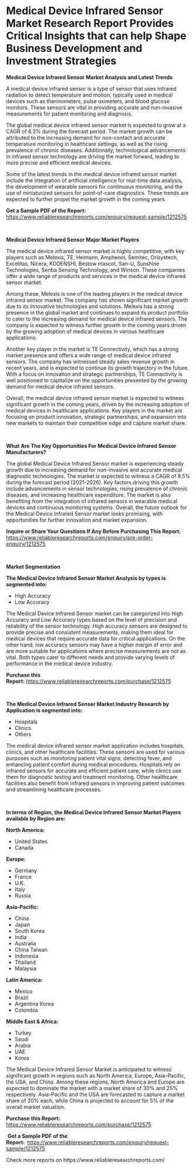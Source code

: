 <p><h1>Medical Device Infrared Sensor Market Research Report Provides Critical Insights that can help Shape Business Development and Investment Strategies</h1></p><p><strong>Medical Device Infrared Sensor Market Analysis and Latest Trends</strong></p>
<p><p>A medical device infrared sensor is a type of sensor that uses infrared radiation to detect temperature and motion, typically used in medical devices such as thermometers, pulse oximeters, and blood glucose monitors. These sensors are vital in providing accurate and non-invasive measurements for patient monitoring and diagnosis.</p><p>The global medical device infrared sensor market is expected to grow at a CAGR of 6.3% during the forecast period. The market growth can be attributed to the increasing demand for non-contact and accurate temperature monitoring in healthcare settings, as well as the rising prevalence of chronic diseases. Additionally, technological advancements in infrared sensor technology are driving the market forward, leading to more precise and efficient medical devices.</p><p>Some of the latest trends in the medical device infrared sensor market include the integration of artificial intelligence for real-time data analysis, the development of wearable sensors for continuous monitoring, and the use of miniaturized sensors for point-of-care diagnostics. These trends are expected to further propel the market growth in the coming years.</p></p>
<p><strong>Get a Sample PDF of the Report:&nbsp;</strong> <a href="https://www.reliableresearchreports.com/enquiry/request-sample/1212575">https://www.reliableresearchreports.com/enquiry/request-sample/1212575</a></p>
<p>&nbsp;</p>
<p><strong>Medical Device Infrared Sensor Major Market Players</strong></p>
<p><p>The medical device infrared sensor market is highly competitive, with key players such as Melexis, TE, Heimann, Amphenol, Semitec, Orisystech, Excelitas, Nicera, KODENSHI, Bestow mascot, San-U, Sunshine Technologies, Senba Sensing Technology, and Winson. These companies offer a wide range of products and services in the medical device infrared sensor market.</p><p>Among these, Melexis is one of the leading players in the medical device infrared sensor market. The company has shown significant market growth due to its innovative technologies and solutions. Melexis has a strong presence in the global market and continues to expand its product portfolio to cater to the increasing demand for medical device infrared sensors. The company is expected to witness further growth in the coming years driven by the growing adoption of medical devices in various healthcare applications.</p><p>Another key player in the market is TE Connectivity, which has a strong market presence and offers a wide range of medical device infrared sensors. The company has witnessed steady sales revenue growth in recent years, and is expected to continue its growth trajectory in the future. With a focus on innovation and strategic partnerships, TE Connectivity is well positioned to capitalize on the opportunities presented by the growing demand for medical device infrared sensors.</p><p>Overall, the medical device infrared sensor market is expected to witness significant growth in the coming years, driven by the increasing adoption of medical devices in healthcare applications. Key players in the market are focusing on product innovation, strategic partnerships, and expansion into new markets to maintain their competitive edge and capture market share.</p></p>
<p>&nbsp;</p>
<p><strong>What Are The Key Opportunities For Medical Device Infrared Sensor Manufacturers?</strong></p>
<p><p>The global Medical Device Infrared Sensor market is experiencing steady growth due to increasing demand for non-invasive and accurate medical diagnostic technologies. The market is expected to witness a CAGR of 8.5% during the forecast period (2021-2026). Key factors driving this growth include advancements in sensor technologies, rising prevalence of chronic diseases, and increasing healthcare expenditure. The market is also benefiting from the integration of infrared sensors in wearable medical devices and continuous monitoring systems. Overall, the future outlook for the Medical Device Infrared Sensor market looks promising, with opportunities for further innovation and market expansion.</p></p>
<p><strong>Inquire or Share Your Questions If Any Before Purchasing This Report:</strong> <a href="https://www.reliableresearchreports.com/enquiry/pre-order-enquiry/1212575">https://www.reliableresearchreports.com/enquiry/pre-order-enquiry/1212575</a></p>
<p>&nbsp;</p>
<p><strong>Market Segmentation</strong></p>
<p><strong>The Medical Device Infrared Sensor Market Analysis by types is segmented into:</strong></p>
<p><ul><li>High Accuracy</li><li>Low Accuracy</li></ul></p>
<p><p>The Medical Device Infrared Sensor market can be categorized into High Accuracy and Low Accuracy types based on the level of precision and reliability of the sensor technology. High accuracy sensors are designed to provide precise and consistent measurements, making them ideal for medical devices that require accurate data for critical applications. On the other hand, low accuracy sensors may have a higher margin of error and are more suitable for applications where precise measurements are not as vital. Both types cater to different needs and provide varying levels of performance in the medical device industry.</p></p>
<p><strong>Purchase this Report:&nbsp;</strong><a href="https://www.reliableresearchreports.com/purchase/1212575">https://www.reliableresearchreports.com/purchase/1212575</a></p>
<p>&nbsp;</p>
<p><strong>The Medical Device Infrared Sensor Market Industry Research by Application is segmented into:</strong></p>
<p><ul><li>Hospitals</li><li>Clinics</li><li>Others</li></ul></p>
<p><p>The medical device infrared sensor market application includes hospitals, clinics, and other healthcare facilities. These sensors are used for various purposes such as monitoring patient vital signs, detecting fever, and enhancing patient comfort during medical procedures. Hospitals rely on infrared sensors for accurate and efficient patient care, while clinics use them for diagnostic testing and treatment monitoring. Other healthcare facilities also benefit from infrared sensors in improving patient outcomes and streamlining healthcare processes.</p></p>
<p>&nbsp;</p>
<p><strong>In terms of Region, the Medical Device Infrared Sensor Market Players available by Region are:</strong></p>
<p>
    <p> <strong> North America: </strong>
        <ul>
            <li>United States</li>
            <li>Canada</li>
        </ul>
        </p> 
    <p> <strong> Europe: </strong>
        <ul>
            <li>Germany</li>
            <li>France</li>
            <li>U.K.</li>
            <li>Italy</li>
            <li>Russia</li>
        </ul>
        </p> 
    <p> <strong> Asia-Pacific: </strong>
        <ul>
            <li>China</li>
            <li>Japan</li>
            <li>South Korea</li>
            <li>India</li>
            <li>Australia</li>
            <li>China Taiwan</li>
            <li>Indonesia</li>
            <li>Thailand</li>
            <li>Malaysia</li>
        </ul>
        </p> 
    <p> <strong> Latin America: </strong>
        <ul>
            <li>Mexico</li>
            <li>Brazil</li>
            <li>Argentina Korea</li>
            <li>Colombia</li>
        </ul>
        </p> 
    <p> <strong> Middle East & Africa: </strong>
        <ul>
            <li>Turkey</li>
            <li>Saudi</li>
            <li>Arabia</li>
            <li>UAE</li>
            <li>Korea</li>
        </ul>
    </p>
    </p>
<p><p>The Medical Device Infrared Sensor Market is anticipated to witness significant growth in regions such as North America, Europe, Asia-Pacific, the USA, and China. Among these regions, North America and Europe are expected to dominate the market with a market share of 30% and 25% respectively. Asia-Pacific and the USA are forecasted to capture a market share of 20% each, while China is projected to account for 5% of the overall market valuation.</p></p>
<p><strong>Purchase this Report: </strong><a href="https://www.reliableresearchreports.com/purchase/1212575">https://www.reliableresearchreports.com/purchase/1212575</a></p>
<p>&nbsp;<strong>Get a Sample PDF of the Report:&nbsp;&nbsp;</strong><a href="https://www.reliableresearchreports.com/enquiry/request-sample/1212575">https://www.reliableresearchreports.com/enquiry/request-sample/1212575</a></p>
<p><strong></strong></p>
<p>Check more reports on https://www.reliableresearchreports.com/</p>